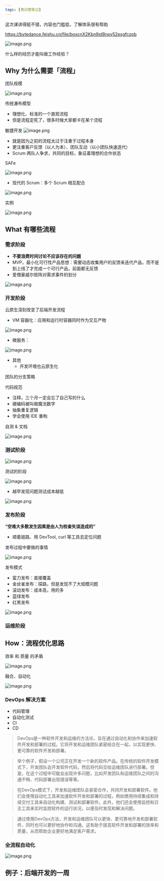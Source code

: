 ```yaml
---
tags: [青训营笔记]
---
```




这次课讲得挺不错，内容也门槛低，了解体系很有帮助

<https://bytedance.feishu.cn/file/boxcnX2Kbn9stBnpy52esgfczpb>

![image.png](https://p6-juejin.byteimg.com/tos-cn-i-k3u1fbpfcp/1d98ad552be44a829f17facaddfa6c8f~tplv-k3u1fbpfcp-watermark.image?)

什么样的经历才能叫做工作经验？

## Why 为什么需要「流程」

团队规模

![image.png](https://p3-juejin.byteimg.com/tos-cn-i-k3u1fbpfcp/f88ea4f4b93642e8920b49721ff7ab8e~tplv-k3u1fbpfcp-watermark.image?)

传统瀑布模型

*   理想化、标准的一个直观流程
*   但是流程定死了，很多时候大家都卡在某个流程

敏捷开发
![image.png](https://p3-juejin.byteimg.com/tos-cn-i-k3u1fbpfcp/8cdc7758a25d47adb1992e0e9d3b2a99~tplv-k3u1fbpfcp-watermark.image?)

*   就是因为之前的流程太过于注重于过程本身
*   更注重客户反馈（以人为本）、团队互动（以小团队快速迭代）
*   Scrum 两队人争求，共同的目标，象征着理想的合作状态

SAFe

![image.png](https://p6-juejin.byteimg.com/tos-cn-i-k3u1fbpfcp/4e8c2751a98a4f90bb77e4bcdb38fdcb~tplv-k3u1fbpfcp-watermark.image?)

*   现代的 Scrum：多个 Scrum 相互配合

![image.png](https://p1-juejin.byteimg.com/tos-cn-i-k3u1fbpfcp/b1fb75b44f724719a2c11c49445444da~tplv-k3u1fbpfcp-watermark.image?)

实例

![image.png](https://p9-juejin.byteimg.com/tos-cn-i-k3u1fbpfcp/34659d950f7448459c38f9e711ff05bc~tplv-k3u1fbpfcp-watermark.image?)

## What 有哪些流程

### 需求阶段

*   **不要浪费时间讨论不应该存在的问题**
*   MVP，最小化可行性产品思想：需要动态收集用户的反馈来迭代产品，而不是到上线了才完成一个可行产品，前面都无反馈
*   爱僧豪威尔矩阵对需求事件的划分

![image.png](https://p3-juejin.byteimg.com/tos-cn-i-k3u1fbpfcp/c2cc26ace99d45809d8f6f57653ad574~tplv-k3u1fbpfcp-watermark.image?)

### 开发阶段

云原生深刻改变了后端开发流程

*   VM 容器化：应用和运行时容器同时作为交互产物

![image.png](https://p6-juejin.byteimg.com/tos-cn-i-k3u1fbpfcp/51134aacd8ec45fc99335370555a5085~tplv-k3u1fbpfcp-watermark.image?)

*   微服务：

![image.png](https://p3-juejin.byteimg.com/tos-cn-i-k3u1fbpfcp/78e3bae4da4f493abe23831787669ff3~tplv-k3u1fbpfcp-watermark.image?)

*   其他
    *   开发环境也云原生化

团队的分支策略

代码规范

*   注释，三个月一定会忘了自己写的什么
*   硬编码被叫做魔法数字
*   抽象重复逻辑
*   学会使用 IDE 重构

自测 & 文档

![image.png](https://p9-juejin.byteimg.com/tos-cn-i-k3u1fbpfcp/fe1f9b31e024450fb14767aa3da3dec4~tplv-k3u1fbpfcp-watermark.image?)

### 测试阶段

![image.png](https://p6-juejin.byteimg.com/tos-cn-i-k3u1fbpfcp/4ed530bbd6284dc68c430bc0cfbcbf83~tplv-k3u1fbpfcp-watermark.image?)

测试的阶段

![image.png](https://p9-juejin.byteimg.com/tos-cn-i-k3u1fbpfcp/f2e70da960b6407a9a9afa225a756c8a~tplv-k3u1fbpfcp-watermark.image?)

*   越早发现问题测试成本越低

![image.png](https://p6-juejin.byteimg.com/tos-cn-i-k3u1fbpfcp/24b2c51380fb4ea79cd955cc7aeeb9e3~tplv-k3u1fbpfcp-watermark.image?)

### 发布阶段

**“空难大多数发生因素是由人为检查失误造成的”**

*   顺着链路、用 DevTool, curl 等工具去定位问题

发布过程中要做的事情

![image.png](https://p9-juejin.byteimg.com/tos-cn-i-k3u1fbpfcp/1963974bc8954d56924397b6af9b9e90~tplv-k3u1fbpfcp-watermark.image?)

发布模式

*   蛮力发布：直接覆盖
*   金丝雀发布：探路，但是发现不了大规模问题
*   滚动发布：成本高，用的多
*   蓝绿发布
*   红黑发布

![image.png](https://p9-juejin.byteimg.com/tos-cn-i-k3u1fbpfcp/a133c75a22be40dc90ede9d227a4a870~tplv-k3u1fbpfcp-watermark.image?)

### 运维阶段

## How：流程优化思路

效率 和 质量 的矛盾

![image.png](https://p1-juejin.byteimg.com/tos-cn-i-k3u1fbpfcp/1061ac57dcb54f62911272d4a94a5bb5~tplv-k3u1fbpfcp-watermark.image?)

融合、自动化

![image.png](https://p1-juejin.byteimg.com/tos-cn-i-k3u1fbpfcp/0a8fb35ea9624817849c612a74956d3a~tplv-k3u1fbpfcp-watermark.image?)

### DevOps 解决方案

*   代码管理
*   自动化测试
*   CI
*   CD

> DevOps是一种软件开发和运维的方法论，旨在通过自动化和协作来加速软件开发和部署的过程。它将开发和运维团队紧密结合在一起，以实现更快、更可靠的软件开发和部署。

> 举个例子，假设一个公司正在开发一个新的软件产品。在传统的软件开发模式下，开发团队会开发软件代码，然后将代码交给运维团队进行部署。但是，在这个过程中可能会出现许多问题，比如开发团队和运维团队之间的沟通不畅、代码部署出现错误等等。

> 在DevOps模式下，开发和运维团队会紧密合作，共同开发和部署软件。他们会使用自动化工具来加速软件开发和部署的过程，例如使用持续集成和持续交付工具来自动化构建、测试和部署软件。此外，他们还会使用监控和日志工具来实时监控软件的运行状况，以便及时发现和解决问题。

> 通过使用DevOps方法，开发和运维团队可以更快、更可靠地开发和部署软件，同时也可以更好地协作和沟通。这有助于提高软件开发和部署的效率和质量，从而帮助企业更好地满足客户需求。

### 全流程自动化

![image.png](https://p6-juejin.byteimg.com/tos-cn-i-k3u1fbpfcp/af66019c6f3e45ff8da244986aed5387~tplv-k3u1fbpfcp-watermark.image?)

## 例子：后端开发的一周
